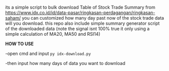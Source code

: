 its a simple script to bulk download Table of Stock Trade Summary from https://www.idx.co.id/id/data-pasar/ringkasan-perdagangan/ringkasan-saham/
you can customized how many day past now of the stock trade data will you download.
this repo also include simple summary generator script of the downloaded data (note the signal isnt 100% true it only using a simple calculation of MA20, MA50 and RSI14)

**HOW TO USE**

-open cmd and input ``py idx-download.py``

-then input how many days of data you want to download

